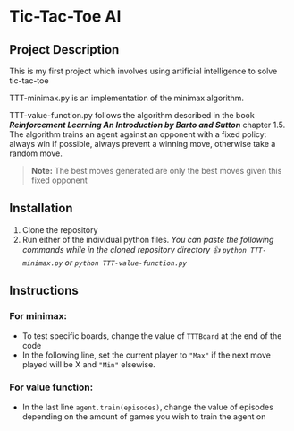 # Tic-Tac-Toe AI
## Project Description
This is my first project which involves using artificial intelligence to solve tic-tac-toe

TTT-minimax.py is an implementation of the minimax algorithm.

TTT-value-function.py follows the algorithm described in the book ***Reinforcement Learning An Introduction by Barto and Sutton*** chapter 1.5. The algorithm trains an agent against an opponent with a fixed policy: always win if possible, always prevent a winning move, otherwise take a random move.
> **Note:** The best moves generated are only the best moves given this fixed opponent

## Installation
1. Clone the repository
2. Run either of the individual python files.
	*You can paste the following commands while in the cloned repository directory :thumbsup:
   `python TTT-minimax.py` or `python TTT-value-function.py`*
## Instructions
### For minimax:
- To test specific boards, change the value of `TTTBoard` at the end of the code
- In the following line, set the current player to `"Max"` if the next move played will be X and `"Min"` elsewise.
### For value function:
- In the last line `agent.train(episodes)`, change the value of episodes depending on the amount of games you wish to train the agent on 
